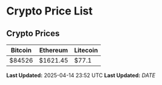 # Crypto Price List

## Crypto Prices
| Bitcoin | Ethereum | Litecoin |
| ------- | -------- | -------- |
| $84526 | $1621.45 | $77.1 |
**Last Updated:** 2025-04-14 23:52 UTC
**Last Updated:** $DATE$
